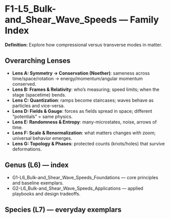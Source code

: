 # F1-L5_Bulk-and_Shear_Wave_Speeds — Family Index
**Definition:** Explore how compressional versus transverse modes in matter.

## Overarching Lenses

- **Lens A: Symmetry -> Conservation (Noether)**: sameness across time/space/rotation → energy/momentum/angular momentum conserved.
- **Lens B: Frames & Relativity**: who’s measuring; speed limits; when the stage (spacetime) bends.
- **Lens C: Quantization**: ramps become staircases; waves behave as particles and vice-versa.
- **Lens D: Fields & Gauge**: forces as fields spread in space; different “potentials” = same physics.
- **Lens E: Randomness & Entropy**: many-microstates, noise, arrows of time.
- **Lens F: Scale & Renormalization**: what matters changes with zoom; universal behavior emerges.
- **Lens G: Topology & Phases**: protected counts (knots/holes) that survive deformations.

## Genus (L6) — index
- G1-L6_Bulk-and_Shear_Wave_Speeds_Foundations — core principles and baseline exemplars.
- G2-L6_Bulk-and_Shear_Wave_Speeds_Applications — applied playbooks and design tradeoffs.

## Species (L7) — everyday exemplars
